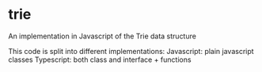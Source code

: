 # trie
An implementation in Javascript of the Trie data structure

This code is split into different implementations:
Javascript: plain javascript classes
Typescript: both class and interface + functions

